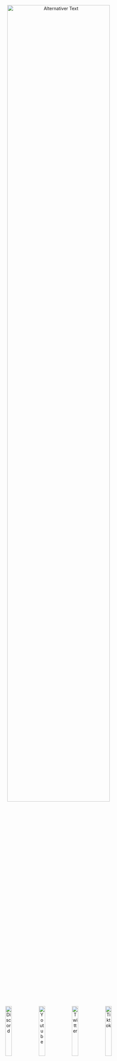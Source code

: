 
<br>
<div align="center"> 
<a id="header"><img src="https://chaosaiart.de/nodes/workflows/elements/logo_2.png" alt="Alternativer Text" width="80%"></a>
</div><br>
<div align="center"> <a href="https://chaosaiart.com/discord"><img src="https://chaosaiart.de/nodes/workflows/elements/c1.png" alt="Discord" width="20%"></a>
  <a href="https://chaosaiart.com/youtube"><img src="https://chaosaiart.de/nodes/workflows/elements/c2.png" alt="Youtube" width="20%"></a>
  <a href="https://chaosaiart.com/twitter"><img src="https://chaosaiart.de/nodes/workflows/elements/c3.png" alt="Twitter" width="20%"></a>
  <a href="https://chaosaiart.com/tiktok"><img src="https://chaosaiart.de/nodes/workflows/elements/c4.png" alt="Tiktok" width="20%"></a>
 </div> 
<br><br><br>
<a id="Overview"><img src="https://chaosaiart.de/nodes/workflows/elements/overview.png" alt="Alternativer Text" width="100%"></a>   
<br>
<div align="center"> 
  <a href="#Install"><img src="https://chaosaiart.de/nodes/workflows/elements/d1.png" alt="Discord" width="25%"></a>
  <a href="#Workflows"><img src="https://chaosaiart.de/nodes/workflows/elements/d2.png" alt="Discord" width="25%"></a>
  <a href="#Nodes"><img src="https://chaosaiart.de/nodes/workflows/elements/d3.png" alt="Discord" width="25%"></a>
</div>
<div align="center">  
  <a href="#Support"><img src="https://chaosaiart.de/nodes/workflows/elements/d4.png" alt="Discord" width="25%"></a> 
  <a href="#Info"><img src="https://chaosaiart.de/nodes/workflows/elements/d5.png" alt="Discord" width="25%"></a>
</div>
<br><br>   
<a id="Install" name="Install">
<img src="https://chaosaiart.de/nodes/workflows/elements/Install.png" alt="Install" width="100%"> 
</a>
 
<br>
<div align="center"> 
  <a href="#Install_full"><img src="https://chaosaiart.de/nodes/workflows/elements/h1_2.png" alt="Install" width="25%"></a> 
  <a href="#Install_manager"><img src="https://chaosaiart.de/nodes/workflows/elements/h3.png" alt="Install" width="25%"></a>
  <a href="#Install_git"><img src="https://chaosaiart.de/nodes/workflows/elements/h2.png" alt="Install" width="25%"></a>
</div>
     
<br>
 
<a id="Install_full"> 
<img src="https://chaosaiart.de/nodes/workflows/elements/i1_2.png" alt="Discord" width="100%"> 
</a>
<br>
<dl>
  <dd>
    <dl>
      <dd>  
      1. Install <a href="https://github.com/comfyanonymous/ComfyUI?tab=readme-ov-file#installing">ComfyUI</a><br>
      2. Download <a href="https://github.com/chaosaiart/Chaosaiart-Nodes/archive/refs/heads/main.zip">Chaosaiart-Nodes</a><br>
      3. Unzip Chaosaiart-Nodes with <a href="https://7-zip.org/">7zip</a><br>
      4. Grab the Unzipped "Chaosaiart-Nodes" folder<br>
      5. go into ComfyUI Folder, then "../comfyUI/custom_nodes/" place it in.<br> 
      <img src="https://chaosaiart.de/nodes/workflows/elements/not_do.png" alt="Install" width="40%"><br><br>
      6. Windows:
      <br>
      <dl><dd><dl><dd>Use the Install_windows file in the "Chaosaiart-Nodes" folder<br>
      </dd></dl>      
      Linux: 
      
    pip install opencv-python & pip install tqdm
</dd></dl><br> 
7. get a good checkpoint, like <a href="https://civitai.com/models/9409?modelVersionId=30163">Anything5</a> ( Folder: ../ComfyUI/models/checkpoints )    
</dl>
<div align="center"> 
Open ComfyUI, Load or Drag & Drop one of the <a href="#workflow_overview">workflows</a>.    
</div>     
<br>
<br>
</dl>  
</dd>
</dl>
</dd>
</dl>  

<a id="Install_manager">
<img src="https://chaosaiart.de/nodes/workflows/elements/i3.png" alt="Install" width="100%">
</a>
<br>
<dl>
  <dd>
    <dl>
      <dd>   
      1. Install <a href="https://github.com/comfyanonymous/ComfyUI?tab=readme-ov-file#installing">ComfyUI</a><br>
      2. Install <a href="https://github.com/ltdrdata/ComfyUI-Manager">ComfyUI Manager</a><br>
      3. Open Manager, Use "Install via Git URL".<br>
      4. Command:
      
    https://github.com/chaosaiart/Chaosaiart-Nodes
<x>    
5. get a good checkpoint, like <a href="https://civitai.com/models/9409?modelVersionId=30163">Anything5</a> ( Folder: ../ComfyUI/models/checkpoints )</x>
<br><br>
<div align="center"> 
Open ComfyUI, Load or Drag & Drop one of the <a href="#workflow_overview">workflows</a>.    
</div>      
<br>
<br>
</dl></dd></dl>  


<a id="Install_git">
<img src="https://chaosaiart.de/nodes/workflows/elements/i2.png" alt="Install" width="100%">
</a>
<br>
<dl>
  <dd>
    <dl>
      <dd> 
        1. Install <a href="https://github.com/comfyanonymous/ComfyUI?tab=readme-ov-file#installing">ComfyUI</a><br>
        2. Install <a href="https://git-scm.com/downloads">git</a><br>
        3. Open the ComfyUI folder, then "../ComfyUI/custom_nodes"<br>
        <br>
    <dl>
      <dd> 
        Windows:
        <dl><dd>   
          4. Use the folder path, type CMD<br>
          5. Use the command in CMD:<br>

    git clone https://github.com/chaosaiart/Chaosaiart-Nodes
<x>6. Use the Install_windows file in the "Chaosaiart-Nodes" folder<br> 
7. get a good checkpoint, like <a href="https://civitai.com/models/9409?modelVersionId=30163">Anything5</a> ( Folder: ../ComfyUI/models/checkpoints )</x><br> 
<div align="center"> 
Open ComfyUI, Load or Drag & Drop one of the <a href="#workflow_overview">workflows</a>.<br> 
</div>      
        <br>
        </dd>
        Linux:
        <dl><dd> 
        4. use:
    
    git clone https://github.com/chaosaiart/Chaosaiart-Nodes & pip install opencv-python & pip install tqdm
<x> 
5. get a good checkpoint, like <a href="https://civitai.com/models/9409?modelVersionId=30163">Anything5</a> ( Folder: ../ComfyUI/models/checkpoints )</x><br> 
<br>
<div align="center"> 
Open ComfyUI, Load or Drag & Drop one of the <a href="#workflow_overview">workflows</a>.    
</div>      
</dd></dl></dd></dl></dd></dl></dd></dl>     
<br>
<br>

 
   
<a id="Workflows" name="Workflows">
<img src="https://chaosaiart.de/nodes/workflows/elements/workflows.png" alt="Workflows" width="100%">
</a> 

<div align="center">  
  <a href="#Workflow_basic"><img src="https://chaosaiart.de/nodes/workflows/elements/wi_1.png" alt="Install" width="25%"></a> 
  <a href="#Workflow_advanced"><img src="https://chaosaiart.de/nodes/workflows/elements/wi_2.png" alt="Install" width="25%"></a> 
</div>
<a id="Workflow_basic">
  <img src="https://chaosaiart.de/nodes/workflows/elements/w1.png" alt="Workflows" width="100%">
</a>
<div>
<dl>
  <dd>
    <dl>
      <dd>
      <a id="workflow_overview"></a>
      <div align="center">  
        <a href="#workflow_3"><img src="https://chaosaiart.de/nodes/workflows/elements/wi_b_3.png" width="30%"></a>
        <a href="#workflow_4"><img src="https://chaosaiart.de/nodes/workflows/elements/wi_b_4.png" width="30%"></a>
        <a href="#workflow_5"><img src="https://chaosaiart.de/nodes/workflows/elements/wi_b_5.png" width="30%"></a>
      </div>
      <div align="center">  
        <a href="#workflow_2"><img src="https://chaosaiart.de/nodes/workflows/elements/wi_b_2.png" width="30%"></a>
        <a href="#workflow_9"><img src="https://chaosaiart.de/nodes/workflows/elements/wi_b_9.png" width="30%"></a>
        <a href="#workflow_8"><img src="https://chaosaiart.de/nodes/workflows/elements/wi_b_8.png" width="30%"></a>
      </div>
      <div align="center">  
        <a href="#workflow_1"><img src="https://chaosaiart.de/nodes/workflows/elements/wi_b_1.png" width="30%"></a>
        <a href="#workflow_6"><img src="https://chaosaiart.de/nodes/workflows/elements/wi_b_6.png" width="30%"></a>
        <a href="#workflow_7"><img src="https://chaosaiart.de/nodes/workflows/elements/wi_b_7.png" width="30%"></a> 
      </div>
      <!-- TODO: FIXME: -->
      <br><br>
      <!-- Checkpoint Changer --->
      <a id="workflow_3"><img src="https://chaosaiart.de/nodes/workflows/elements/wi_b_3.png" width="30%"></a><br> 
      <dl><dd>
      Change Checkpoint, you can specify when.<br>
      1x Frame = 1x generated Img / Batch<br>
      <img src="https://chaosaiart.de/nodes/workflows/img/Basic_Checkpoint_changing.jpg" width="100%"><br>
      <div align="center"><a href="https://chaosaiart.de/nodes/?json=Basic_Checkpoint_changing">Download: Workflow</a> 
      </div><br><br>
      </dl>
      <!-- Prompt Changer --->
      <a id="workflow_4"><img src="https://chaosaiart.de/nodes/workflows/elements/wi_b_4.png" width="30%"></a><br> 
      <dl><dd>
      Change Prompt, you can specify when.<br>
      1x Frame = 1x generated Img / Batch<br>
      <img src="https://chaosaiart.de/nodes/workflows/img/Basic_Prompt_changing.jpg" width="100%"><br>
      <div align="center"><a href="https://chaosaiart.de/nodes/?json=Basic_Prompt_changing">Download: Workflow</a> 
      </div><br><br>
      </dl> 
      <!-- Checkpoint & Prompt Changer -->
      <a id="workflow_5"><img src="https://chaosaiart.de/nodes/workflows/elements/wi_b_5.png" width="30%"></a><br> 
      <dl><dd>
      Change Checkpoint & Prompt, you can specify when.<br>
      1x Frame = 1x generated Img / Batch<br>
      <img src="https://chaosaiart.de/nodes/workflows/img/Basic_Checkpoint_Prompt_changing.jpg" width="100%"><br>
      <div align="center"><a href="https://chaosaiart.de/nodes/?json=Basic_Checkpoint_Prompt_changing">Download: Workflow</a> 
      </div><br><br>
      </dl>
      <!-- Batch Loader -->
      <a id="workflow_2"><img src="https://chaosaiart.de/nodes/workflows/elements/wi_b_2.png" width="30%"></a><br> 
      <dl><dd>
      Basic img2img Batch Loader<br>
      Select folder, Each generation uses the next image.<br>
      You also can Repeat Img.<br>
      <img src="https://chaosaiart.de/nodes/workflows/img/Basic_Image_Batch_img2img.jpg" width="100%"><br>
      <div align="center"><a href="https://chaosaiart.de/nodes/?json=Basic_Image_Batch_img2img">Download: Workflow</a> 
      </div><br>
      Basic Controlnet Batch Loader<br>
      Select folder, Each generation uses the next image.<br>
      You also can Repeat Img.<br>
      <img src="https://chaosaiart.de/nodes/workflows/img/Basic_Image_Batch_controlnet.jpg" width="100%"><br>
      <div align="center"><a href="https://chaosaiart.de/nodes/?json=Basic_Image_Batch_controlnet">Download: Workflow</a> 
      </div><br><br>
      </dl> <!-- Video2img-->
      <a id="workflow_9"><img src="https://chaosaiart.de/nodes/workflows/elements/wi_b_9.png" width="30%"></a><br> 
      <dl><dd>
      Splitt Video in to Frames / img 
      <img src="https://chaosaiart.de/nodes/workflows/img/Basic_video2img.jpg" width="100%"><br>  
      <div align="center"><a href="https://chaosaiart.de/nodes/?json=Basic_video2img">Download: Workflow</a> 
      </div><br><br>
      </dl>
      <!-- img2video -->
      <a id="workflow_8"><img src="https://chaosaiart.de/nodes/workflows/elements/wi_b_8.png" width="30%"></a><br> 
      <dl><dd>
      Stitching Image to Video
      <img src="https://chaosaiart.de/nodes/workflows/img/Basic_img2video.jpg" width="100%"><br>  
      <div align="center"><a href="https://chaosaiart.de/nodes/?json=Basic_img2video">Download: Workflow</a> 
      </div><br><br>
      </dl>
      <!-- Cache Reloader -->
      <a id="workflow_1"><img src="https://chaosaiart.de/nodes/workflows/elements/wi_b_1.png" width="30%"></a><br> 
      <dl><dd>
      First Step for Animation<br>
      Cache a Img for the next generate, in this Case Img2img. 
      My <a href="#wi_b_4">Promptchanger workflow</a> has been implemented. Prompt Changer<br> 
      <img src="https://chaosaiart.de/nodes/workflows/img/Basic_img2img_cache_animation.jpg" width="100%"><br>  
      <div align="center"><a href="https://chaosaiart.de/nodes/?json=Basic_img2img_cache_animation">Download: Workflow</a> 
      </div><br><br>
      </dl>
      <!-- Controlnet Changer -->
      <a id="workflow_6"><img src="https://chaosaiart.de/nodes/workflows/elements/wi_b_6.png" width="30%"></a><br> 
      <dl><dd>
      Change Controlnet Settings by Counting.<br>
      1x Frame = 1x generated Img / Batch = Step<br>
      You will need <a href="https://civitai.com/models/38784?modelVersionId=44716">Canny Model<a>
      <img src="https://chaosaiart.de/nodes/workflows/img/Basic_controlnet_start_end_steps_changing.jpg" width="100%"><br>
      <div align="center"><a href="https://chaosaiart.de/nodes/?json=Basic_controlnet_start_end_steps_changing">Download: Workflow</a> 
      </div><br><br>
      </dl>
      <!-- Save Prompt -->
      <a id="workflow_7"><img src="https://chaosaiart.de/nodes/workflows/elements/wi_b_7.png" width="30%"></a><br> 
      <dl><dd>
      Save and Load your Prompt + Simple Workflow.<br>
      For Loading & Saving Text you need to Install this <a href="https://github.com/pythongosssss/ComfyUI-Custom-Scripts?tab=readme-ov-file#installation">Custom Node</a>
      <img src="https://chaosaiart.de/nodes/workflows/img/Basic_save_load_Prompts.jpg" width="100%"><br>
      <div align="center"><a href="https://chaosaiart.de/nodes/?json=Basic_save_load_Prompts">Download: Workflow</a> 
      </div><br><br>
      </dl>
      
</dd></dl></dd></dl>  
<a id="Workflow_advanced">
  <img src="https://chaosaiart.de/nodes/workflows/elements/w2.png" alt="Workflows" width="100%">
</a>
<div>
<dl>
  <dd>
    <dl>
      <dd>
      <div align="center">  
        <a href="#workflow_Advanced_1"><img src="https://chaosaiart.de/nodes/workflows/elements/wi_a_1.png" width="30%"></a>
        <a href="#workflow_Advanced_2"><img src="https://chaosaiart.de/nodes/workflows/elements/wi_a_2.png" width="30%"></a>
      </div> <br><br>
      <a id="workflow_Advanced_1"><img src="https://chaosaiart.de/nodes/workflows/elements/wi_a_1.png" width="30%"></a>
      <dl><dd>
      Animation:<br>
      Using Controlnet <a href="https://civitai.com/models/17220/controlnet-t2i-adapter-models">T2i Color Adapter</a> & Controlnet <a href="https://civitai.com/models/38784?modelVersionId=44716">Canny</a> for Animation<br>
      You need this <a href="https://github.com/Fannovel16/comfyui_controlnet_aux">Custom Node</a> for Controlnet.<br> and both Modells.
      Additionally, you need to decompose a video into frames (Img) using <a href="#workflow_9">video2img Basic Workflow</a>.<br>
      Afterwards, you must stitch the images into a video using <a href="#workflow_8">img2video Basic Workflow</a>
      <img src="https://chaosaiart.de/nodes/workflows/img/advanced_1.jpg" width="100%">
      <div align="center">
      <div align="center"><a href="https://chaosaiart.de/nodes/?json=advanced_1">Download: Workflow</a> 
      </div><br><br>
      </dl> 
      <a id="workflow_Advanced_2"><img src="https://chaosaiart.de/nodes/workflows/elements/wi_a_2.png" width="30%"></a>
      <dl><dd>
      Animation:<br>
      Using Controlnet <a href="https://civitai.com/models/17220/controlnet-t2i-adapter-models">T2i Color Adapter</a> & 2x Controlnet <a href="https://civitai.com/models/38784?modelVersionId=44716">Canny</a> for Animation<br>
      You need this <a href="https://github.com/Fannovel16/comfyui_controlnet_aux">Custom Node</a> for Controlnet and both Modells.<br> 
      Additionally, you need to decompose a video into frames (Img) using <a href="#workflow_9">video2img Basic Workflow</a>.<br>
      Afterwards, you must stitch the images into a video using <a href="#workflow_8">img2video Basic Workflow</a>
      <img src="https://chaosaiart.de/nodes/workflows/img/advanced_2.jpg" width="100%"> 
      <div align="center">
      <div align="center"><a href="https://chaosaiart.de/nodes/?json=advanced_2">Download: Workflow</a> 
      </div><br><br><br>
      </dl> 
      
</dd></dl></dd></dl> 
</div>
<a id="Nodes" name="Nodes">
<img src="https://chaosaiart.de/nodes/workflows/elements/nodes.png" alt="Nodes" width="100%">
</a> 
<!-- Headline Nodes -->
<div align="center">
<a href="#nodes_1"><img src="https://chaosaiart.de/nodes/workflows/elements/ni_1.png" alt="" width="30%"></a>
<a href="#nodes_2"><img src="https://chaosaiart.de/nodes/workflows/elements/ni_2.png" alt="" width="30%"></a>
<a href="#nodes_3"><img src="https://chaosaiart.de/nodes/workflows/elements/ni_3.png" alt="" width="30%"></a>
</div>
<div align="center">
<a href="#nodes_4"><img src="https://chaosaiart.de/nodes/workflows/elements/ni_4.png" alt="" width="30%"></a>
<a href="#nodes_6"><img src="https://chaosaiart.de/nodes/workflows/elements/ni_6.png" alt="" width="30%"></a>
<a href="#nodes_7"><img src="https://chaosaiart.de/nodes/workflows/elements/ni_7.png" alt="" width="30%"></a>
</div>
<div align="center">
<a href="#nodes_8"><img src="https://chaosaiart.de/nodes/workflows/elements/ni_8.png" alt="" width="30%"></a>
<a href="#nodes_9"><img src="https://chaosaiart.de/nodes/workflows/elements/ni_9.png" alt="" width="30%"></a>
<a href="#nodes_5"><img src="https://chaosaiart.de/nodes/workflows/elements/ni_5.png" alt="" width="30%"></a>
</div>
<br><br><br>
<div align="center">
<!-- Image -->  
<a id="nodes_1"><img src="https://chaosaiart.de/nodes/workflows/elements/ni_1.png" alt="" width="30%"></a><br> 
<img src="https://chaosaiart.de/nodes/workflows/nodes/image_1.jpg" alt="Nodes" width="50%">
<img src="https://chaosaiart.de/nodes/workflows/nodes/image_2.jpg" alt="Nodes" width="50%"><br><br>
<!-- Ksampler -->
<a id="nodes_2"><img src="https://chaosaiart.de/nodes/workflows/elements/ni_2.png" alt="" width="30%"></a><br> 
<img src="https://chaosaiart.de/nodes/workflows/nodes/Ksampler_1.jpg" alt="Nodes" width="50%">
<img src="https://chaosaiart.de/nodes/workflows/nodes/Ksampler_2.jpg" alt="Nodes" width="50%"><br><br>
<!-- cache -->
<a id="nodes_3"><img src="https://chaosaiart.de/nodes/workflows/elements/ni_3.png" alt="" width="30%"></a><br> 
<img src="https://chaosaiart.de/nodes/workflows/nodes/cache_1.jpg" alt="Nodes" width="50%">
<img src="https://chaosaiart.de/nodes/workflows/nodes/cache_2.jpg" alt="Nodes" width="50%">
<img src="https://chaosaiart.de/nodes/workflows/nodes/cache_3.jpg" alt="Nodes" width="50%"><br><br>
<!-- Logic --> 
<a id="nodes_4"><img src="https://chaosaiart.de/nodes/workflows/elements/ni_4.png" alt="" width="30%"></a><br> 
<img src="https://chaosaiart.de/nodes/workflows/nodes/logic.jpg" alt="Nodes" width="50%"><br><br>
<!-- Prompt --> 
<a id="nodes_6"><img src="https://chaosaiart.de/nodes/workflows/elements/ni_6.png" alt="" width="30%"></a><br> 
<img src="https://chaosaiart.de/nodes/workflows/nodes/prompt_1.jpg" alt="Nodes" width="50%">
<img src="https://chaosaiart.de/nodes/workflows/nodes/prompt_2.jpg" alt="Nodes" width="50%"><br><br>
<!-- checkpoint --> 
<a id="nodes_7"><img src="https://chaosaiart.de/nodes/workflows/elements/ni_7.png" alt="" width="30%"></a><br> 
<img src="https://chaosaiart.de/nodes/workflows/nodes/checkpoint_1.jpg" alt="Nodes" width="50%">
<img src="https://chaosaiart.de/nodes/workflows/nodes/checkpoint_2.jpg" alt="Nodes" width="50%">
<img src="https://chaosaiart.de/nodes/workflows/nodes/checkpoint_3.jpg" alt="Nodes" width="50%"><br><br>
<!-- Switch --> 
<a id="nodes_8"><img src="https://chaosaiart.de/nodes/workflows/elements/ni_8.png" alt="" width="30%"></a><br> 
<img src="https://chaosaiart.de/nodes/workflows/nodes/switch_1.jpg" alt="Nodes" width="50%">
<img src="https://chaosaiart.de/nodes/workflows/nodes/switch_2.jpg" alt="Nodes" width="50%"><br><br>
<!-- Controlnet --> 
<a id="nodes_9"><img src="https://chaosaiart.de/nodes/workflows/elements/ni_9.png" alt="" width="30%"></a><br> 
<img src="https://chaosaiart.de/nodes/workflows/nodes/controlnet.jpg" alt="Nodes" width="50%"><br><br>
<!-- special --> 
<a id="nodes_5"><img src="https://chaosaiart.de/nodes/workflows/elements/ni_5.png" alt="" width="30%"></a><br> 
<img src="https://chaosaiart.de/nodes/workflows/nodes/onlymy.jpg" alt="Nodes" width="50%"><br><br>
</div> 
<!-- --->
<!-- --->
<!-- --->
<br><br>
<a id="Support" name="Support">
<img src="https://chaosaiart.de/nodes/workflows/elements/supportme.png" alt="Nodes" width="100%">
</a>
<dl><dd>
<!-- buy me a coffee -->
<a href="https://www.buymeacoffee.com/chaosaiart"><img src="https://chaosaiart.de/nodes/workflows/elements/mo_1.png" width="30%"></a>
<dl><dd>
<a href="https://www.buymeacoffee.com/chaosaiart">Open Buymeacoffee</a><br><br>
</dd>
<!-- Paypal -->
<a href="https://www.paypal.com/donate/?hosted_button_id=92WFYKA586YQG"><img src="https://chaosaiart.de/nodes/workflows/elements/mo_2.png" width="30%"></a>
<dl><dd>
<a href="https://www.paypal.com/donate/?hosted_button_id=92WFYKA586YQG">Open Paypal</a><br><br>
</dd>
<!-- Patreon -->
<a href="https://patreon.com/Chaosaiart?utm_medium=unknown&utm_source=join_link&utm_campaign=creatorshare_creator&utm_content=copyLink"><img src="https://chaosaiart.de/nodes/workflows/elements/mo_3.png" width="30%"></a>
<dl><dd>
<a href="https://patreon.com/Chaosaiart?utm_medium=unknown&utm_source=join_link&utm_campaign=creatorshare_creator&utm_content=copyLink">
Open Patreon</a><br><br>
</dd>
</dl></dd>
<br><br>
<!-- --->
<!-- --->
<!-- --->
<a id="Info" name="Info">
<img src="https://chaosaiart.de/nodes/workflows/elements/info.png" alt="Nodes" width="100%">
</a>
<a id="Credits"><img src="https://chaosaiart.de/nodes/workflows/elements/zi_1.png" width="30%"></a>
<dl><dd>
Credits to pythongosssss for their <a href="https://github.com/pythongosssss/ComfyUI-Custom-Scripts?tab=readme-ov-file#installation">custom node</a> without it, my info display would have been more challenging.
</dd>
<br><br>
<a id="web"><img src="https://chaosaiart.de/nodes/workflows/elements/zi_3.png" width="30%"></a>
<dl><dd>
<a href="https://chaosaiart.de">https://chaosaiart.de</a> &
<a href="https://chaosaiart.com">https://chaosaiart.com</a>
</dd>
<br><br>
<a id="License"><img src="https://chaosaiart.de/nodes/workflows/elements/zi_2.png" width="30%"></a>
<dl><dd>
License MIT
</dd>
